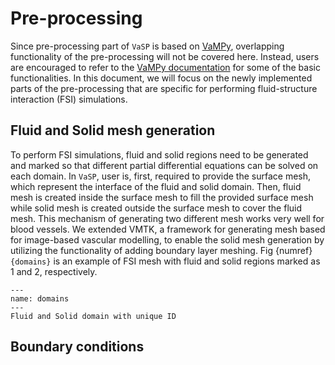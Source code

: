 # Pre-processing

Since pre-processing part of `VaSP` is based on [VaMPy](https://github.com/KVSlab/VaMPy), overlapping functionality of the pre-processing will not be covered here. Instead, users are encouraged to refer to the [VaMPy documentation](https://kvslab.github.io/VaMPy/preprocess.html) for some of the basic functionalities. In this document, we will focus on the newly implemented parts of the pre-processing that are specific for performing fluid-structure interaction (FSI) simulations. 

##  Fluid and Solid mesh generation

To perform FSI simulations, fluid and solid regions need to be generated and marked so that different partial differential equations can be solved on each domain. In `VaSP`, user is, first, required to provide the surface mesh, which represent the interface of the fluid and solid domain. Then, fluid mesh is created inside the surface mesh to fill the provided surface mesh while solid mesh is created outside the surface mesh to cover the fluid mesh. This mechanism of generating two different mesh works very well for blood vessels. We extended VMTK, a framework for generating mesh based for image-based vascular modelling, to enable the solid mesh generation by utilizing the functionality of adding boundary layer meshing. Fig {numref}`{domains}` is an example of FSI mesh with fluid and solid regions marked as 1 and 2, respectively.

```{figure} figures/case9_domain_ids.png
---
name: domains
---
Fluid and Solid domain with unique ID
```

## Boundary conditions
